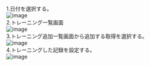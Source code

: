 1.日付を選択する。<br/>
![image](https://github.com/user-attachments/assets/49058a60-8891-42b1-a591-7dc5e45ae9fa)
<br/>
2.トレーニング一覧画面<br/>
![image](https://github.com/user-attachments/assets/ffdc93bd-2d1b-4145-a1a3-cbe1d013c7d9)
<br/>
3.トレーニング追加一覧画面から追加する取得を選択する。<br/>
![image](https://github.com/user-attachments/assets/2790d445-4dc4-475d-8619-bb24ea2625ab)
<br/>
4.トレーニングした記録を設定する。<br/>
![image](https://github.com/user-attachments/assets/dc107669-db78-4dc0-994f-56112569f68c)
